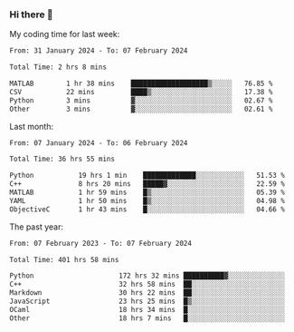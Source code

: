 ### Hi there 👋

My coding time for last week:

<!--START_SECTION:week-->

```txt
From: 31 January 2024 - To: 07 February 2024

Total Time: 2 hrs 8 mins

MATLAB        1 hr 38 mins    ███████████████████▒░░░░░   76.85 %
CSV           22 mins         ████▒░░░░░░░░░░░░░░░░░░░░   17.38 %
Python        3 mins          ▓░░░░░░░░░░░░░░░░░░░░░░░░   02.67 %
Other         3 mins          ▓░░░░░░░░░░░░░░░░░░░░░░░░   02.61 %
```

<!--END_SECTION:week-->

Last month:

<!--START_SECTION:month-->

```txt
From: 07 January 2024 - To: 06 February 2024

Total Time: 36 hrs 55 mins

Python           19 hrs 1 min    █████████████░░░░░░░░░░░░   51.53 %
C++              8 hrs 20 mins   █████▓░░░░░░░░░░░░░░░░░░░   22.59 %
MATLAB           1 hr 59 mins    █▒░░░░░░░░░░░░░░░░░░░░░░░   05.39 %
YAML             1 hr 50 mins    █▒░░░░░░░░░░░░░░░░░░░░░░░   04.98 %
ObjectiveC       1 hr 43 mins    █░░░░░░░░░░░░░░░░░░░░░░░░   04.66 %
```

<!--END_SECTION:month-->

The past year:

<!--START_SECTION:year-->

```txt
From: 07 February 2023 - To: 07 February 2024

Total Time: 401 hrs 58 mins

Python                     172 hrs 32 mins ██████████▓░░░░░░░░░░░░░░   42.92 %
C++                        32 hrs 58 mins  ██░░░░░░░░░░░░░░░░░░░░░░░   08.20 %
Markdown                   30 hrs 22 mins  ██░░░░░░░░░░░░░░░░░░░░░░░   07.56 %
JavaScript                 23 hrs 25 mins  █▒░░░░░░░░░░░░░░░░░░░░░░░   05.83 %
OCaml                      18 hrs 34 mins  █░░░░░░░░░░░░░░░░░░░░░░░░   04.62 %
Other                      18 hrs 7 mins   █░░░░░░░░░░░░░░░░░░░░░░░░   04.51 %
```

<!--END_SECTION:year-->
